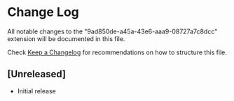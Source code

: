 # Change Log

All notable changes to the "9ad850de-a45a-43e6-aaa9-08727a7c8dcc" extension will be documented in this file.

Check [Keep a Changelog](http://keepachangelog.com/) for recommendations on how to structure this file.

## [Unreleased]

- Initial release